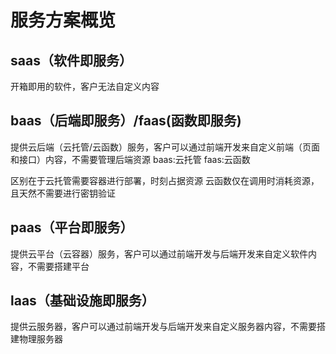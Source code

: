 # 服务方案概览

## saas（软件即服务）

开箱即用的软件，客户无法自定义内容

## baas（后端即服务）/faas(函数即服务)

提供云后端（云托管/云函数）服务，客户可以通过前端开发来自定义前端（页面和接口）内容，不需要管理后端资源
baas:云托管
faas:云函数

区别在于云托管需要容器进行部署，时刻占据资源
云函数仅在调用时消耗资源，且天然不需要进行密钥验证

## paas（平台即服务）

提供云平台（云容器）服务，客户可以通过前端开发与后端开发来自定义软件内容，不需要搭建平台

## laas（基础设施即服务）

提供云服务器，客户可以通过前端开发与后端开发来自定义服务器内容，不需要搭建物理服务器
